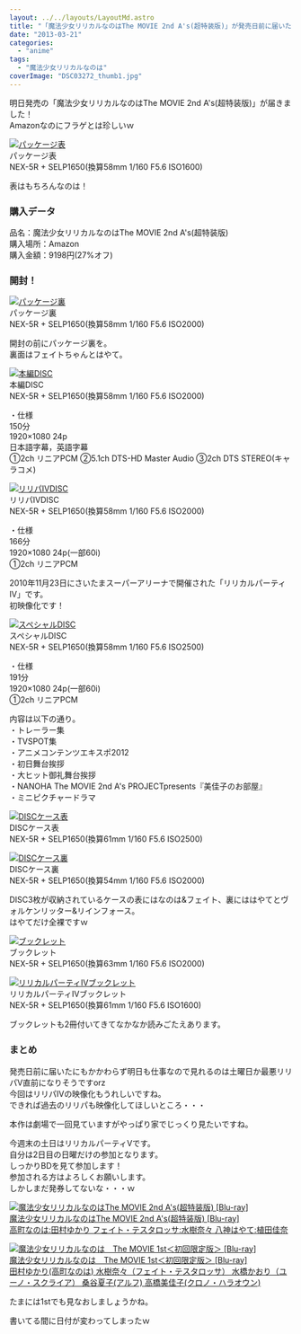 ```yaml
---
layout: ../../layouts/LayoutMd.astro
title: "「魔法少女リリカルなのはThe MOVIE 2nd A's(超特装版)」が発売日前に届いた！"
date: "2013-03-21"
categories: 
  - "anime"
tags: 
  - "魔法少女リリカルなのは"
coverImage: "DSC03272_thumb1.jpg"
---
```


明日発売の「魔法少女リリカルなのはThe MOVIE 2nd A's(超特装版)」が届きました！  
Amazonなのにフラゲとは珍しいｗ

[![パッケージ表](images/DSC03272_thumb.jpg "パッケージ表")](//mizuka123.net/wp-content/uploads/2013/03/DSC03272.jpg)  
パッケージ表  
NEX-5R + SELP1650(換算58mm 1/160 F5.6 ISO1600)

表はもちろんなのは！

### 購入データ

品名：魔法少女リリカルなのはThe MOVIE 2nd A's(超特装版)  
購入場所：Amazon  
購入金額：9198円(27%オフ)

### 開封！

[![パッケージ裏](images/DSC03273_thumb.jpg "パッケージ裏")](//mizuka123.net/wp-content/uploads/2013/03/DSC03273.jpg)  
パッケージ裏  
NEX-5R + SELP1650(換算58mm 1/160 F5.6 ISO2000)

開封の前にパッケージ裏を。  
裏面はフェイトちゃんとはやて。

[![本編DISC](images/DSC03274_thumb.jpg "本編DISC")](//mizuka123.net/wp-content/uploads/2013/03/DSC03274.jpg)  
本編DISC  
NEX-5R + SELP1650(換算58mm 1/160 F5.6 ISO2000)

・仕様  
150分  
1920×1080 24p  
日本語字幕，英語字幕  
①2ch リニアPCM ②5.1ch DTS-HD Master Audio ③2ch DTS STEREO(キャラコメ)

[![リリパⅣDISC](images/DSC03275_thumb.jpg "リリパⅣDISC")](//mizuka123.net/wp-content/uploads/2013/03/DSC03275.jpg)  
リリパⅣDISC  
NEX-5R + SELP1650(換算58mm 1/160 F5.6 ISO2000)

・仕様  
166分  
1920×1080 24p(一部60i)  
①2ch リニアPCM

2010年11月23日にさいたまスーパーアリーナで開催された「リリカルパーティⅣ」です。  
初映像化です！

[![スペシャルDISC](images/DSC03276_thumb.jpg "スペシャルDISC")](//mizuka123.net/wp-content/uploads/2013/03/DSC03276.jpg)  
スペシャルDISC  
NEX-5R + SELP1650(換算58mm 1/160 F5.6 ISO2500)

・仕様  
191分  
1920×1080 24p(一部60i)  
①2ch リニアPCM

内容は以下の通り。  
・トレーラー集  
・TVSPOT集  
・アニメコンテンツエキスポ2012  
・初日舞台挨拶  
・大ヒット御礼舞台挨拶  
・NANOHA The MOVIE 2nd A's PROJECTpresents『美佳子のお部屋』  
・ミニピクチャードラマ

[![DISCケース表](images/DSC03277_thumb.jpg "DISCケース表")](//mizuka123.net/wp-content/uploads/2013/03/DSC03277.jpg)  
DISCケース表  
NEX-5R + SELP1650(換算61mm 1/160 F5.6 ISO2500)

[![DISCケース裏](images/DSC03280_thumb.jpg "DISCケース裏")](//mizuka123.net/wp-content/uploads/2013/03/DSC03280.jpg)  
DISCケース裏  
NEX-5R + SELP1650(換算54mm 1/160 F5.6 ISO2000)

DISC3枚が収納されているケースの表にはなのは&フェイト、裏にははやてとヴォルケンリッター&リインフォース。  
はやてだけ全裸ですｗ

[![ブックレット](images/DSC03278_thumb.jpg "ブックレット")](//mizuka123.net/wp-content/uploads/2013/03/DSC03278.jpg)  
ブックレット  
NEX-5R + SELP1650(換算63mm 1/160 F5.6 ISO2000)

[![リリカルパーティⅣブックレット](images/DSC03279_thumb.jpg "リリカルパーティⅣブックレット")](//mizuka123.net/wp-content/uploads/2013/03/DSC03279.jpg)  
リリカルパーティⅣブックレット  
NEX-5R + SELP1650(換算61mm 1/160 F5.6 ISO1600)

ブックレットも2冊付いてきてなかなか読みごたえあります。

### まとめ

発売日前に届いたにもかかわらず明日も仕事なので見れるのは土曜日か最悪リリパⅤ直前になりそうですorz  
今回はリリパⅣの映像化もうれしいですね。  
できれば過去のリリパも映像化してほしいところ・・・

本作は劇場で一回見ていますがやっぱり家でじっくり見たいですね。

今週末の土日はリリカルパーティⅤです。  
自分は2日目の日曜だけの参加となります。  
しっかりBDを見て参加します！  
参加される方はよろしくお願いします。  
しかしまだ発券してないな・・・ｗ

[![魔法少女リリカルなのはThe MOVIE 2nd A's(超特装版) [Blu-ray]](images/612IabvjaLL._SL160_.jpg)  
魔法少女リリカルなのはThe MOVIE 2nd A's(超特装版) \[Blu-ray\]  
高町なのは:田村ゆかり フェイト・テスタロッサ:水樹奈々 八神はやて:植田佳奈](https://www.amazon.co.jp/exec/obidos/ASIN/B00B1YFOUK/mizuka123-22/ref=nosim)

  

[![魔法少女リリカルなのは　The MOVIE  1st＜初回限定版＞ [Blu-ray]](images/6163Y%2BA4JxL._SL160_.jpg)  
魔法少女リリカルなのは　The MOVIE 1st＜初回限定版＞ \[Blu-ray\]  
田村ゆかり(高町なのは) 水樹奈々（フェイト・テスタロッサ） 水橋かおり（ユーノ・スクライア） 桑谷夏子(アルフ) 高橋美佳子(クロノ・ハラオウン)](https://www.amazon.co.jp/exec/obidos/ASIN/B0042RVJVG/mizuka123-22/ref=nosim)

たまには1stでも見なおしましょうかね。

書いてる間に日付が変わってしまったｗ
